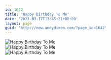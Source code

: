 ```yaml
---
id: 1642
title: 'Happy Birthday To Me'
date: '2023-03-17T13:45:21+00:00'
layout: page
guid: 'http://new.andydixon.com/?page_id=1642'
---
```


![Happy Birthday To Me](https://i0.wp.com/assets.g8x2.ldn.idrivee2-23.com/posters/Happy%20Birthday%20To%20Me%2001.jpg?w=1200&ssl=1 "Happy Birthday To Me")  
![Happy Birthday To Me](https://i0.wp.com/assets.g8x2.ldn.idrivee2-23.com/posters/Happy%20Birthday%20To%20Me%2002.jpg?w=1200&ssl=1 "Happy Birthday To Me")  
![Happy Birthday To Me](https://i0.wp.com/assets.g8x2.ldn.idrivee2-23.com/posters/Happy%20Birthday%20To%20Me%2003.jpg?w=1200&ssl=1 "Happy Birthday To Me")